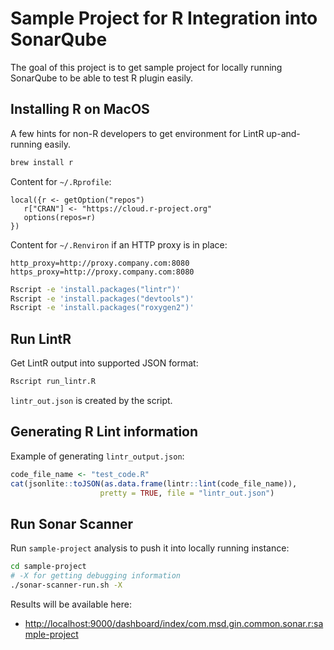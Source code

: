 Sample Project for R Integration into SonarQube
===============================================
The goal of this project is to get sample project for locally running SonarQube to be able to test R plugin easily.

Installing R on MacOS
---------------------
A few hints for non-R developers to get environment for LintR up-and-running easily.

```bash
brew install r
```

Content for `~/.Rprofile`:
```
local({r <- getOption("repos")
   r["CRAN"] <- "https://cloud.r-project.org"
   options(repos=r)
})
```

Content for `~/.Renviron` if an HTTP proxy is in place:
```
http_proxy=http://proxy.company.com:8080
https_proxy=http://proxy.company.com:8080
```

```bash
Rscript -e 'install.packages("lintr")'
Rscript -e 'install.packages("devtools")'
Rscript -e 'install.packages("roxygen2")'
```

Run LintR
---------
Get LintR output into supported JSON format:
```bash
Rscript run_lintr.R
```

`lintr_out.json` is created by the script.

## Generating R Lint information

Example of generating `lintr_output.json`:

```R
code_file_name <- "test_code.R"
cat(jsonlite::toJSON(as.data.frame(lintr::lint(code_file_name)),
					pretty = TRUE, file = "lintr_out.json")
```



Run Sonar Scanner
-----------------
Run `sample-project` analysis to push it into locally running instance:
```bash
cd sample-project
# -X for getting debugging information
./sonar-scanner-run.sh -X
```

Results will be available here:

- [http://localhost:9000/dashboard/index/com.msd.gin.common.sonar.r:sample-project](http://localhost:9000/dashboard/index/com.msd.gin.common.sonar.r:sample-project)

